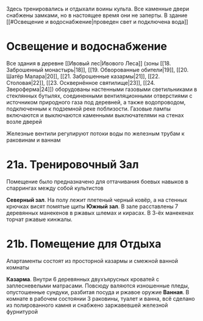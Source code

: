 Здесь тренировались и отдыхали воины культа. Все каменные двери снабжены замками, но в настоящее время они не заперты. В здание [[#Освещение и водоснабжение|проведен свет и подключена вода]]

# Освещение и водоснабжение

Все здания в деревне [[Ивовый лес|Ивового Леса]] (зоны [[18. Заброшенный монастырь|18]], [[19. Обворованные обители|19]], [[20. Шатёр Малара|20]], [[21. Заброшенные казармы|21]], [[22. Столовая|22]], [[23. Осквернённое святилище|23]], [[24. Звероферма|24]]) оборудованы настенными газовыми светильниками в стеклянных бутылях, соединенными вентиляционными отверстиями с источником природного газа под деревней, а также водопроводом, подключенным к подземной реке поблизости. Газовые лампы включаются и выключаются каменными выключателями на стенах возле дверей

Железные вентили регулируют потоки воды по железным трубам к раковинам и ваннам

# 21а. Тренировочный Зал

Помещение было предназначено для оттачивания боевых навыков в спаррингах между собой культистов

**Северный зал**. На полу лежит плетеный черный ковёр, а на стенных крючках висят помятые щиты
**Южный зал**. В зале расставлены 7 деревянных манекенов в ржавых шлемах и кирасах. В 3-ёх манекенах торчат ржавые кинжалы.

# 21b. Помещение для Отдыха

Апартаменты состоят из просторной казармы и смежной ванной комнаты

**Казарма**. Внутри 6 деревянных двухъярусных кроватей с заплесневелыми матрасами. Повсюду валяются изношенные пледы, опустошенные сундуки, разбитая посуда и ржавое оружие
**Ванная**. В комнате в рабочем состоянии 3 раковины, туалет и ванна, всё сделано из полированного камня и снабжено заржавевшей железной фурнитурой